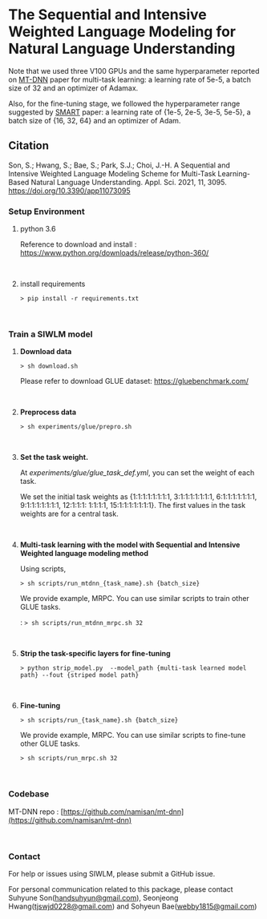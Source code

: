 # The Sequential and Intensive Weighted Language Modeling for Natural Language Understanding


Note that we used three V100 GPUs and the same hyperparameter reported on [MT-DNN](https://arxiv.org/abs/1901.11504) paper for multi-task learning: a learning rate of 5e-5, a batch size of 32 and an optimizer of Adamax. 

Also, for the fine-tuning stage, we followed the hyperparameter range suggested by [SMART](https://arxiv.org/abs/1911.03437) paper: a learning rate of {1e-5, 2e-5, 3e-5, 5e-5\}, a batch size of {16, 32, 64\} and an optimizer of Adam.


## Citation
Son, S.; Hwang, S.; Bae, S.; Park, S.J.; Choi, J.-H. A Sequential and Intensive Weighted Language Modeling Scheme for Multi-Task Learning-Based Natural Language Understanding. Appl. Sci. 2021, 11, 3095. https://doi.org/10.3390/app11073095


### Setup Environment

1. python 3.6

   Reference to download and install : https://www.python.org/downloads/release/python-360/
   
<br/>   

2. install requirements

   ```> pip install -r requirements.txt```

<br/>



### Train a SIWLM model

1. **Download data**

   ```> sh download.sh``` 

   Please refer to download GLUE dataset: https://gluebenchmark.com/

<br/>     

2. **Preprocess data**

   ```> sh experiments/glue/prepro.sh```

<br/>     

3.  **Set the task weight.**

      At *experiments/glue/glue_task_def.yml*, you can set the weight of each task.

      We set the initial task weights as \{1:1:1:1:1:1:1:1, 3:1:1:1:1:1:1:1, 6:1:1:1:1:1:1:1, 9:1:1:1:1:1:1:1, 12:1:1:1: 1:1:1:1, 15:1:1:1:1:1:1:1\}. The first values in the task     weights are for a central task.

<br/>   

4. **Multi-task learning with the model with Sequential and Intensive Weighted language modeling method**

   Using scripts,

   ```> sh scripts/run_mtdnn_{task_name}.sh {batch_size}```

   We provide example, MRPC. You can use similar scripts to train other GLUE tasks.

   : ```> sh scripts/run_mtdnn_mrpc.sh 32```

<br/>

5. **Strip the task-specific layers  for fine-tuning**

   ```> python strip_model.py  --model_path {multi-task learned model path} --fout {striped model path}```

<br/>

6. **Fine-tuning**

   ```> sh scripts/run_{task_name}.sh {batch_size}```

   We provide example, MRPC. You can use similar scripts to fine-tune other GLUE tasks.

   ```> sh scripts/run_mrpc.sh 32```
<br/>
   

### Codebase

MT-DNN repo : [https://github.com/namisan/mt-dnn](https://github.com/namisan/mt-dnn)

<br/>

### Contact
For help or issues using SIWLM, please submit a GitHub issue.

For personal communication related to this package, please contact Suhyune Son(handsuhyun@gmail.com), Seonjeong Hwang(tjswjd0228@gmail.com) and Sohyeun Bae(webby1815@gmail.com)
